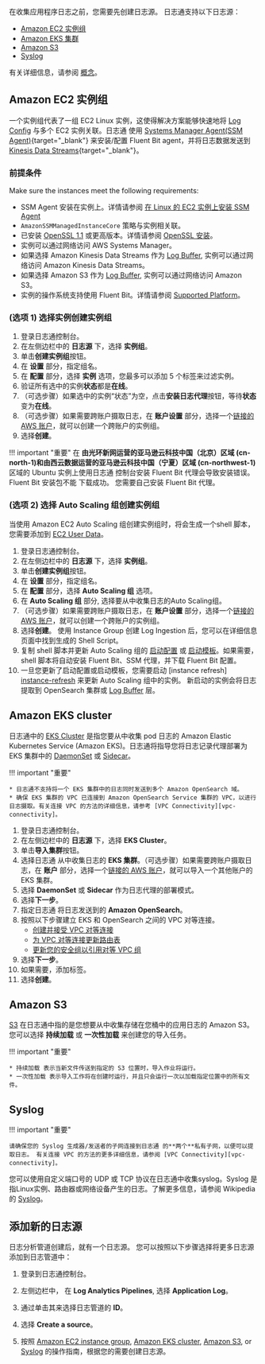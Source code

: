 在收集应用程序日志之前，您需要先创建日志源。 日志通支持以下日志源：

* [Amazon EC2 实例组](#amazon-ec2-instance-group)
* [Amazon EKS 集群](#amazon-eks-cluster)
* [Amazon S3](#amazon-s3)
* [Syslog](#syslog)

有关详细信息，请参阅 [概念](./index.md#concepts)。

## Amazon EC2 实例组

一个实例组代表了一组 EC2 Linux 实例，这使得解决方案能够快速地将 [Log Config](./index.md#log-config) 与多个 EC2 实例关联。日志通 使用 [Systems Manager Agent(SSM Agent)][ssm-agent]{target="_blank"} 来安装/配置 Fluent Bit agent，并将日志数据发送到 [Kinesis Data Streams][kds]{target="_blank"}。

### 前提条件

Make sure the instances meet the following requirements:

- SSM Agent 安装在实例上。详情请参阅 [在 Linux 的 EC2 实例上安装 SSM Agent](https://docs.aws.amazon.com/systems-manager/latest/userguide/sysman-manual-agent-install.html)
- `AmazonSSMManagedInstanceCore` 策略与实例相关联。
- 已安装 [OpenSSL 1.1][open-ssl] 或更高版本。详情请参阅 [OpenSSL 安装](../resources/open-ssl.md)。
- 实例可以通过网络访问 AWS Systems Manager。
- 如果选择 Amazon Kinesis Data Streams 作为 [Log Buffer](./index.md#log-buffer), 实例可以通过网络访问 Amazon Kinesis Data Streams。
- 如果选择 Amazon S3 作为 [Log Buffer](./index.md#log-buffer), 实例可以通过网络访问 Amazon S3。
- 实例的操作系统支持使用 Fluent Bit。详情请参阅 [Supported Platform][supported-platforms]。

### (选项 1) 选择实例创建实例组

1. 登录日志通控制台。
2. 在左侧边栏中的 **日志源** 下，选择 **实例组**。
3. 单击**创建实例组**按钮。
4. 在 **设置** 部分，指定组名。
5. 在 **配置** 部分，选择 **实例** 选项，您最多可以添加 5 个标签来过滤实例。
6. 验证所有选中的实例**状态**都是**在线**。
7. （可选步骤）如果选中的实例“状态”为空，点击**安装日志代理**按钮，等待**状态**变为**在线**。
8. （可选步骤）如果需要跨账户摄取日志，在 **账户设置** 部分，选择一个[链接的 AWS 账户](../link-account/index.md)，就可以创建一个跨账户的实例组。
9. 选择**创建**。

!!! important "重要"
    在 **由光环新网运营的亚马逊云科技中国（北京）区域 (cn-north-1)和由西云数据运营的亚马逊云科技中国（宁夏）区域 (cn-northwest-1)** 区域的 Ubuntu 实例上使用日志通 控制台安装 Fluent Bit 代理会导致安装错误。 Fluent Bit 安装包不能
    下载成功。 您需要自己安装 Fluent Bit 代理。

### (选项 2) 选择 Auto Scaling 组创建实例组
当使用 Amazon EC2 Auto Scaling 组创建实例组时，将会生成一个shell 脚本， 您需要添加到 [EC2 User Data][ec2-user-data]。

1. 登录日志通控制台。
2. 在左侧边栏中的 **日志源** 下，选择 **实例组**。
3. 单击**创建实例组**按钮。
4. 在 **设置** 部分，指定组名。
5. 在 **配置** 部分，选择 **Auto Scaling 组** 选项。
6. 在 **Auto Scaling 组** 部分, 选择要从中收集日志的Auto Scaling组。
7. （可选步骤）如果需要跨账户摄取日志，在 **账户设置** 部分，选择一个[链接的 AWS 账户](../link-account/index.md)，就可以创建一个跨账户的实例组。
8. 选择**创建**。 使用 Instance Group 创建 Log Ingestion 后，您可以在详细信息页面中找到生成的 Shell Script。
9. 复制 shell 脚本并更新 Auto Scaling 组的 [启动配置](https://docs.aws.amazon.com/autoscaling/ec2/userguide/launch-configurations.html) 或 [启动模板](https://docs.aws.amazon.com/AWSEC2/latest/UserGuide/ec2-launch-templates.html)。如果需要，shell 脚本将自动安装 Fluent Bit、SSM 代理，并下载 Fluent Bit 配置。
10. 一旦您更新了启动配置或启动模板，您需要启动 [instance refresh] [instance-refresh] 来更新 Auto Scaling 组中的实例。
新启动的实例会将日志提取到 OpenSearch 集群或 [Log Buffer](./index.md#日志缓冲区log-buffer) 层。

## Amazon EKS cluster

日志通中的 [EKS Cluster][eks] 是指您要从中收集 pod 日志的 Amazon Elastic Kubernetes Service (Amazon EKS)。日志通将指导您将日志记录代理部署为 EKS 集群中的 [DaemonSet][daemonset] 或 [Sidecar][sidecar]。

!!! important "重要"

    * 日志通不支持将一个 EKS 集群中的日志同时发送到多个 Amazon OpenSearch 域。
    * 确保 EKS 集群的 VPC 已连接到 Amazon OpenSearch Service 集群的 VPC，以进行日志摄取。有关连接 VPC 的方法的详细信息，请参考 [VPC Connectivity][vpc-connectivity]。 

1. 登录日志通控制台。
2. 在左侧边栏中的 **日志源** 下，选择 **EKS Cluster**。
3. 单击**导入集群**按钮。
4. 选择日志通 从中收集日志的 **EKS 集群**。（可选步骤）如果需要跨账户摄取日志，在 **账户** 部分，选择一个[链接的 AWS 账户](../link-account/index.md)，就可以导入一个其他账户的 EKS 集群。
5. 选择 **DaemonSet** 或 **Sidecar** 作为日志代理的部署模式。
6. 选择**下一步**。
7. 指定日志通 将日志发送到的 **Amazon OpenSearch**。
8. 按照以下步骤建立 EKS 和 OpenSearch 之间的 VPC 对等连接。
    - [创建并接受 VPC 对等连接](https://docs.aws.amazon.com/vpc/latest/peering/create-vpc-peering-connection.html)
    - [为 VPC 对等连接更新路由表](https://docs.aws.amazon.com/vpc/latest/peering/vpc-peering-routing.html)
    - [更新您的安全组以引用对等 VPC 组](https://docs.aws.amazon.com/vpc/latest/peering/vpc-peering-security-groups.html)
9. 选择**下一步**。
10. 如果需要，添加标签。
11. 选择**创建**。

## Amazon S3

[S3][s3] 在日志通中指的是您想要从中收集存储在您桶中的应用日志的 Amazon S3。您可以选择 **持续加载** 或 **一次性加载** 来创建您的导入任务。

!!! important "重要"

    * 持续加载 表示当新文件传送到指定的 S3 位置时，导入作业将运行。
    * 一次性加载 表示导入工作将在创建时运行，并且只会运行一次以加载指定位置中的所有文件。


## Syslog

!!! important "重要"

    请确保您的 Syslog 生成器/发送者的子网连接到日志通 的**两个**私有子网，以便可以提取日志。 有关连接 VPC 的方法的更多详细信息，请参阅 [VPC Connectivity][vpc-connectivity]。

您可以使用自定义端口号的 UDP 或 TCP 协议在日志通中收集syslog。Syslog 是指Linux实例、路由器或网络设备产生的日志。了解更多信息，请参阅 Wikipedia 的 [Syslog][syslog]。


## 添加新的日志源

日志分析管道创建后，就有一个日志源。 您可以按照以下步骤选择将更多日志源添加到日志管道中：

1. 登录到日志通控制台。

2. 左侧边栏中， 在 **Log Analytics Pipelines**, 选择 **Application Log**。
   
3. 通过单击其来选择日志管道的 **ID**。

4. 选择 **Create a source**。

5. 按照 [Amazon EC2 instance group](#amazon-ec2-instance-group), [Amazon EKS cluster](#amazon-eks-cluster), [Amazon S3](#amazon-s3), or [Syslog](#syslog) 的操作指南，根据您的需要创建日志源。 



[kds]: https://aws.amazon.com/kinesis/data-streams/
[ssm-agent]: https://docs.aws.amazon.com/systems-manager/latest/userguide/ssm-agent.html
[open-ssl]: https://www.openssl.org/source/
[eks]: https://docs.aws.amazon.com/eks/latest/userguide/what-is-eks.html
[s3]: https://docs.aws.amazon.com/AmazonS3/latest/userguide/Welcome.html
[daemonset]: https://kubernetes.io/docs/concepts/workloads/controllers/daemonset/
[sidecar]: https://kubernetes.io/docs/concepts/workloads/pods/#workload-resources-for-managing-pods
[syslog]: https://en.wikipedia.org/wiki/Syslog
[bucket]: https://docs.aws.amazon.com/AmazonS3/latest/userguide//UsingBucket.html
[supported-platforms]: https://docs.fluentbit.io/manual/installation/supported-platforms
[vpc-connectivity]: https://docs.aws.amazon.com/whitepapers/latest/building-scalable-secure-multi-vpc-network-infrastructure/vpc-to-vpc-connectivity.html
[ec2-user-data]: https://docs.aws.amazon.com/AWSEC2/latest/UserGuide/user-data.html#user-data-shell-scripts
[instance-refresh]: https://docs.aws.amazon.com/autoscaling/ec2/userguide/asg-instance-refresh.html